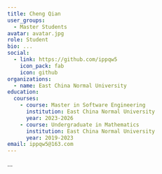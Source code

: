 ```yaml
---
title: Cheng Qian
user_groups:
  - Master Students
avatar: avatar.jpg
role: Student
bio: ...
social:
  - link: https://github.com/ippqw5
    icon_pack: fab
    icon: github
organizations:
  - name: East China Normal University
education:
  courses:
    - course: Master in Software Engineering
      institution: East China Normal University
      year: 2023-2026
    - course: Undergraduate in Mathematics
      institution: East China Normal University
      year: 2019-2023
email: ippqw5@163.com
---
```

...

